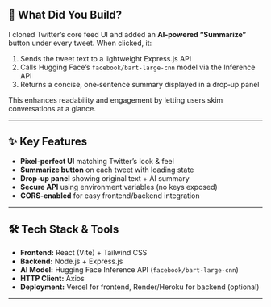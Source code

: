
## 🎯 What Did You Build?

I cloned Twitter’s core feed UI and added an **AI‑powered “Summarize”** button under every tweet. When clicked, it:

1. Sends the tweet text to a lightweight Express.js API
2. Calls Hugging Face’s `facebook/bart-large-cnn` model via the Inference API
3. Returns a concise, one‑sentence summary displayed in a drop‑up panel

This enhances readability and engagement by letting users skim conversations at a glance.

---

## ✨ Key Features

* **Pixel‑perfect UI** matching Twitter’s look & feel
* **Summarize button** on each tweet with loading state
* **Drop‑up panel** showing original text + AI summary
* **Secure API** using environment variables (no keys exposed)
* **CORS‑enabled** for easy frontend/backend integration

---

## 🛠 Tech Stack & Tools

* **Frontend:** React (Vite) + Tailwind CSS
* **Backend:** Node.js + Express.js
* **AI Model:** Hugging Face Inference API (`facebook/bart-large-cnn`)
* **HTTP Client:** Axios
* **Deployment:** Vercel for frontend, Render/Heroku for backend (optional)

---
